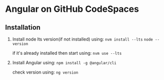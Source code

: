 # Angular on GitHub CodeSpaces

## Installation

1. Install node lts version(if not installed) using: ```nvm install --lts``` ```node --version```

    if it's already installed then start using:
        ```nvm use --lts```

2. Install Angular using:
        ```npm install -g @angular/cli```

    check version using:
        ```ng version```